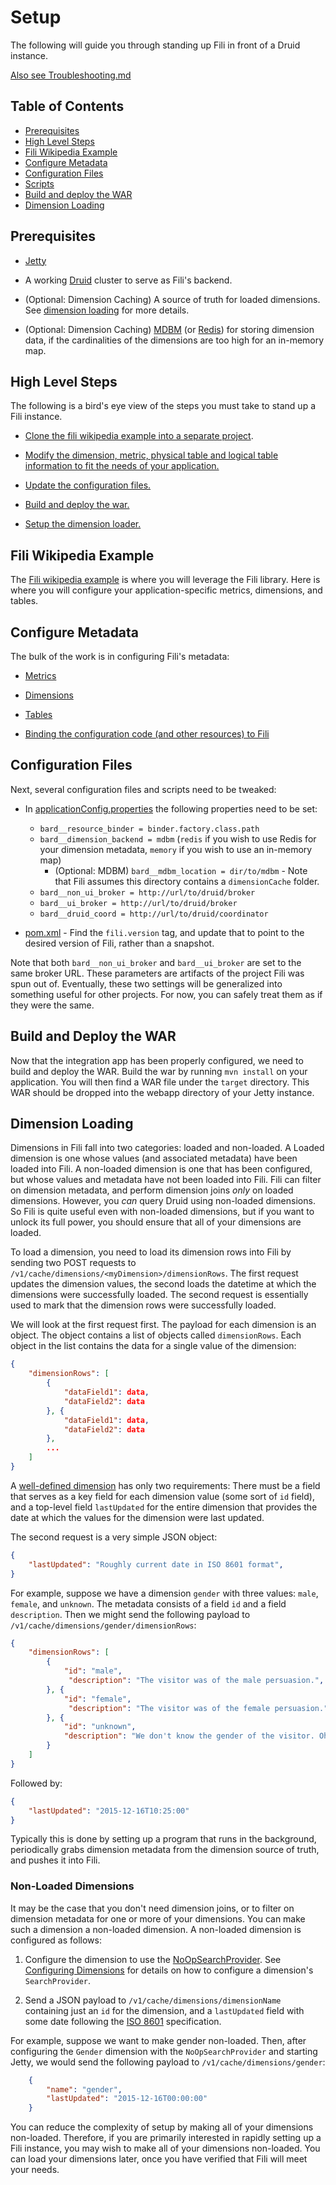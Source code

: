 Setup
=====

The following will guide you through standing up Fili in front of a Druid instance.

[Also see Troubleshooting.md](troubleshooting.md)

Table of Contents
-----------------

- [Prerequisites](#prerequisites)
- [High Level Steps](#high-level-steps)
- [Fili Wikipedia Example](#fili-wikipedia-example)
- [Configure Metadata](#configure-metadata)
- [Configuration Files](#configuration-files)
- [Scripts](#scripts)
- [Build and deploy the WAR](#build-and-deploy-the-war)
- [Dimension Loading](#dimension-loading)

Prerequisites
-------------

- [Jetty][jetty]

- A working [Druid][druid] cluster to serve as Fili's backend.

- (Optional: Dimension Caching) A source of truth for loaded dimensions. See [dimension loading](#dimension-loading) for 
more details.

- (Optional: Dimension Caching) [MDBM][mdbm] (or [Redis][redis]) for storing dimension data, if the cardinalities of the
dimensions are too high for an in-memory map.


High Level Steps
----------------

The following is a bird's eye view of the steps you must take to stand up a Fili instance.

- [Clone the fili wikipedia example into a separate project](#fili-wikipedia-example).

- [Modify the dimension, metric, physical table and logical table information to fit the needs of your 
application.](#configure-metadata)

- [Update the configuration files.](#configuration-files)

- [Build and deploy the war.](#build-and-deploy-the-war)

- [Setup the dimension loader.](#dimension-loading)

Fili Wikipedia Example
----------------------------

The [Fili wikipedia example][fili-wikipedia-example] is where you will leverage the Fili library. Here is where
you will configure your application-specific metrics, dimensions, and tables.

Configure Metadata
------------------

The bulk of the work is in configuring Fili's metadata:

- [Metrics][configuringMetricsDocumentation]

- [Dimensions][configuringDimensionsDocumentation]

- [Tables][loadTablesDocumentation]

- [Binding the configuration code (and other resources) to Fili][binderDocumentation]

Configuration Files
-------------------

Next, several configuration files and scripts need to be tweaked:

* In [applicationConfig.properties][applicationConfig] the following properties need to be set:
    - `bard__resource_binder = binder.factory.class.path`
    - `bard__dimension_backend = mdbm` (`redis` if you wish to use Redis for your dimension metadata, `memory` if
    you wish to use an in-memory map)
        - (Optional: MDBM) `bard__mdbm_location = dir/to/mdbm` - Note that Fili assumes this directory contains a
        `dimensionCache` folder.
    - `bard__non_ui_broker = http://url/to/druid/broker`
    - `bard__ui_broker = http://url/to/druid/broker`
    - `bard__druid_coord = http://url/to/druid/coordinator`
    
* [pom.xml][pomXml] -  Find the `fili.version` tag, and update that to point to the desired version of Fili, rather
   than a snapshot. 

Note that both `bard__non_ui_broker` and `bard__ui_broker` are set to the same broker URL. These parameters are 
artifacts of the project Fili was spun out of. Eventually, these two settings will be generalized into something useful
for other projects. For now, you can safely treat them as if they were the same.

Build and Deploy the WAR
------------------------

Now that the integration app has been properly configured, we need to build and deploy the WAR. Build the war by
running `mvn install` on your application. You will then find a WAR file under the `target` directory. This WAR should 
be dropped into the webapp directory of your Jetty instance.

Dimension Loading
-----------------

Dimensions in Fili fall into two categories: loaded and non-loaded. A Loaded dimension is one whose
values (and associated metadata) have been loaded into Fili. A non-loaded dimension is one that has been configured,
but whose values and metadata have not been loaded into Fili. Fili can filter on dimension metadata, and perform
dimension joins _only_ on loaded dimensions. However, you _can_ query Druid using non-loaded dimensions. So Fili is
quite useful even with non-loaded dimensions, but if you want to unlock its full power, you should ensure that 
all of your dimensions are loaded.

To load a dimension, you need to load its dimension rows into Fili by sending two POST requests
to `/v1/cache/dimensions/<myDimension>/dimensionRows`. The first request updates the dimension values, the second loads
the datetime at which the dimensions were successfully loaded. The second request is essentially used to mark that the 
dimension rows were successfully loaded. 

We will look at the first request first. The payload for each dimension is an object. The object contains 
a list of objects called `dimensionRows`. Each object in the list contains the data for a single value of the dimension:

```json
{ 
    "dimensionRows": [ 
        { 
            "dataField1": data, 
            "dataField2": data
        }, {
            "dataField1": data, 
            "dataField2": data
        },
        ...
    ]
}
```

A [well-defined dimension][configuringDimensionsDocumentation] has only two requirements: There must be a 
field that serves as a key field for each dimension value (some sort of `id` field), and a top-level field `lastUpdated`
for the entire dimension that provides the date at which the values for the dimension were last updated. 

The second request is a very simple JSON object:

```json
{
    "lastUpdated": "Roughly current date in ISO 8601 format",
}
```
 
For example, suppose we have a dimension `gender` with three values: `male`, `female`, and `unknown`. The metadata
consists of a field `id` and a field `description`. Then we might send the following payload to 
`/v1/cache/dimensions/gender/dimensionRows`:

```json
{
    "dimensionRows": [
        {
            "id": "male",
             "description": "The visitor was of the male persuasion.",
        }, {
            "id": "female",
             "description": "The visitor was of the female persuasion."
        }, {
            "id": "unknown",
            "description": "We don't know the gender of the visitor. Oh woe is us."
        } 
    ]
}
```

Followed by: 
```json
{
    "lastUpdated": "2015-12-16T10:25:00"
}
```

Typically this is done by setting up a program that runs in the background, periodically grabs dimension 
metadata from the dimension source of truth, and pushes it into Fili.

### Non-Loaded Dimensions ###

It may be the case that you don't need dimension joins, or to filter on dimension metadata for one or more of
your dimensions. You can make such a dimension a non-loaded dimension. A non-loaded dimension is configured as follows:

1. Configure the dimension to use the [NoOpSearchProvider][noOpSearchProvider]. See 
[Configuring Dimensions][configuringDimensionsDocumentation] for details on how to configure a dimension's 
`SearchProvider`.

2. Send a JSON payload to `/v1/cache/dimensions/dimensionName` containing just an `id` for the dimension, and a 
`lastUpdated` field with some date following the [ISO 8601][iso8601] specification.

For example, suppose we want to make gender non-loaded. Then, after configuring the `Gender` dimension with the 
`NoOpSearchProvider` and starting Jetty, we would send the following payload to `/v1/cache/dimensions/gender`: 

```json
    {
        "name": "gender",
        "lastUpdated": "2015-12-16T00:00:00"
    }
```

You can reduce the complexity of setup by making all of your dimensions non-loaded. Therefore, if you are primarily 
interested in rapidly setting up a Fili instance, you may wish to make all of your dimensions non-loaded. You can
load your dimensions later, once you have verified that Fili will meet your needs.


[applicationConfig]: ../fili-wikipedia-example/src/main/resources/applicationConfig.properties

[fili-wikipedia-example]: ../fili-wikipedia-example
[binderDocumentation]: https://github.com/yahoo/fili/issues/11

[configuringDimensionsDocumentation]: https://github.com/yahoo/fili/issues/12
[configuringMetricsDocumentation]: configuring-metrics.md 

[druid]: http://druid.io

[iso8601]: https://en.wikipedia.org/wiki/ISO_8601

[jetty]: http://www.eclipse.org/jetty/

[loadTablesDocumentation]: https://github.com/yahoo/fili/issues/13

[mdbm]: http://yahoo.github.io/mdbm/

[noOpSearchProvider]: ../fili-core/src/main/java/com/yahoo/bard/webservice/data/dimension/impl/NoOpSearchProvider.java

[pomXml]: ../fili-core/pom.xml

[redis]: http://redis.io/
